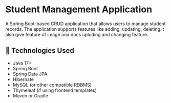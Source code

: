 # Student Management Application

A Spring Boot-based CRUD application that allows users to manage student records. The application supports features like adding, updating, deleting.it also give feature of image and docs uploding and changing feature.

## 🚀 Technologies Used

- Java 17+
- Spring Boot
- Spring Data JPA
- Hibernate
- MySQL (or other compatible RDBMS)
- Thymeleaf (if using frontend templates)
- Maven or Gradle
